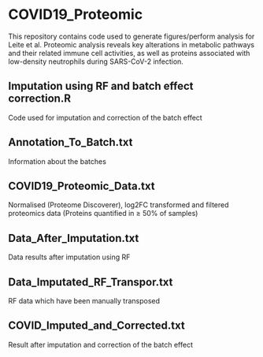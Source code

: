 # COVID19_Proteomic

This repository contains code used to generate figures/perform analysis for Leite et al. Proteomic analysis reveals key alterations in metabolic pathways and their related immune cell activities, as well as proteins associated with low-density neutrophils during SARS-CoV-2 infection.


## Imputation using RF and batch effect correction.R

Code used for imputation and correction of the batch effect

## Annotation_To_Batch.txt

Information about the batches

## COVID19_Proteomic_Data.txt

Normalised (Proteome Discoverer), log2FC transformed and filtered proteomics data (Proteins quantified in ≥ 50% of samples)

## Data_After_Imputation.txt

Data results after imputation using RF

## Data_Imputated_RF_Transpor.txt

RF data which have been manually transposed

## COVID_Imputed_and_Corrected.txt

Result after imputation and correction of the batch effect









